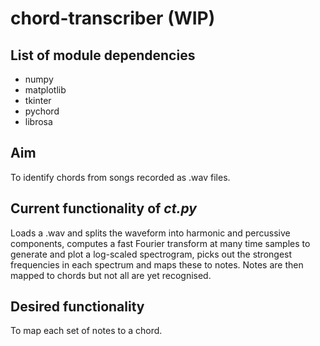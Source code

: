 # chord-transcriber (WIP)

## List of module dependencies
- numpy
- matplotlib
- tkinter
- pychord
- librosa

## Aim
To identify chords from songs recorded as .wav files.

## Current functionality of _ct.py_
Loads a .wav and splits the waveform into harmonic and percussive components, computes a fast Fourier transform at many time samples to generate and plot a log-scaled spectrogram, picks out the strongest frequencies in each spectrum and maps these to notes. Notes are then mapped to chords but not all are yet recognised.

## Desired functionality
To map each set of notes to a chord.
